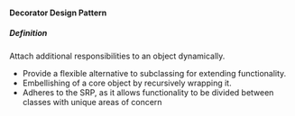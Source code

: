#### Decorator Design Pattern

##### Definition

Attach additional responsibilities to an object dynamically. 

* Provide a flexible alternative to subclassing for extending functionality.
* Embellishing of a core object by recursively wrapping it.
* Adheres to the SRP, as it allows functionality to be divided between classes with unique areas of concern